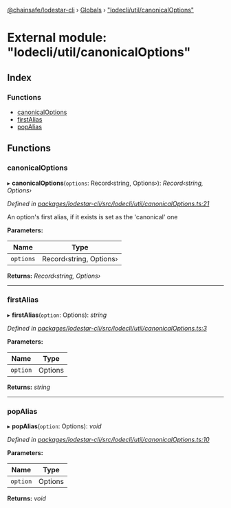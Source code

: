 [@chainsafe/lodestar-cli](../README.md) › [Globals](../globals.md) › ["lodecli/util/canonicalOptions"](_lodecli_util_canonicaloptions_.md)

# External module: "lodecli/util/canonicalOptions"

## Index

### Functions

* [canonicalOptions](_lodecli_util_canonicaloptions_.md#canonicaloptions)
* [firstAlias](_lodecli_util_canonicaloptions_.md#firstalias)
* [popAlias](_lodecli_util_canonicaloptions_.md#popalias)

## Functions

###  canonicalOptions

▸ **canonicalOptions**(`options`: Record‹string, Options›): *Record‹string, Options›*

*Defined in [packages/lodestar-cli/src/lodecli/util/canonicalOptions.ts:21](https://github.com/ChainSafe/lodestar/blob/176e51ae9/packages/lodestar-cli/src/lodecli/util/canonicalOptions.ts#L21)*

An option's first alias, if it exists is set as the 'canonical' one

**Parameters:**

Name | Type |
------ | ------ |
`options` | Record‹string, Options› |

**Returns:** *Record‹string, Options›*

___

###  firstAlias

▸ **firstAlias**(`option`: Options): *string*

*Defined in [packages/lodestar-cli/src/lodecli/util/canonicalOptions.ts:3](https://github.com/ChainSafe/lodestar/blob/176e51ae9/packages/lodestar-cli/src/lodecli/util/canonicalOptions.ts#L3)*

**Parameters:**

Name | Type |
------ | ------ |
`option` | Options |

**Returns:** *string*

___

###  popAlias

▸ **popAlias**(`option`: Options): *void*

*Defined in [packages/lodestar-cli/src/lodecli/util/canonicalOptions.ts:10](https://github.com/ChainSafe/lodestar/blob/176e51ae9/packages/lodestar-cli/src/lodecli/util/canonicalOptions.ts#L10)*

**Parameters:**

Name | Type |
------ | ------ |
`option` | Options |

**Returns:** *void*
